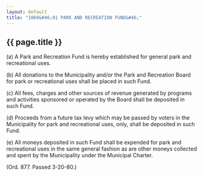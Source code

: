 ```yaml
---
layout: default 
title: "1060&#46;01 PARK AND RECREATION FUND&#46;"
---
```


{{ page.title }}
----------------

​(a) A Park and Recreation Fund is hereby established for general park
and recreational uses.

​(b) All donations to the Municipality and/or the Park and Recreation
Board for park or recreational uses shall be placed in such Fund.

​(c) All fees, charges and other sources of revenue generated by
programs and activities sponsored or operated by the Board shall be
deposited in such Fund.

​(d) Proceeds from a future tax levy which may be passed by voters in
the Municipality for park and recreational uses, only, shall be
deposited in such Fund.

​(e) All moneys deposited in such Fund shall be expended for park and
recreational uses in the same general fashion as are other moneys
collected and spent by the Municipality under the Municipal Charter.

(Ord. 877. Passed 3-20-80.)
